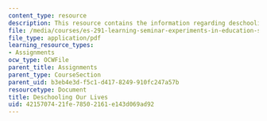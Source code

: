 ```yaml
---
content_type: resource
description: This resource contains the information regarding deschooling our lives.
file: /media/courses/es-291-learning-seminar-experiments-in-education-spring-2003/4215707421fe78502161e143d069ad92_MITES_291S03_9b_hern.pdf
file_type: application/pdf
learning_resource_types:
- Assignments
ocw_type: OCWFile
parent_title: Assignments
parent_type: CourseSection
parent_uid: b3eb4e3d-f5c1-d417-8249-910fc247a57b
resourcetype: Document
title: Deschooling Our Lives
uid: 42157074-21fe-7850-2161-e143d069ad92
---
```

